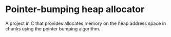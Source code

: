 # Pointer-bumping heap allocator
A project in C that provides allocates memory on the heap address space in chunks using the pointer bumping algorithm.
